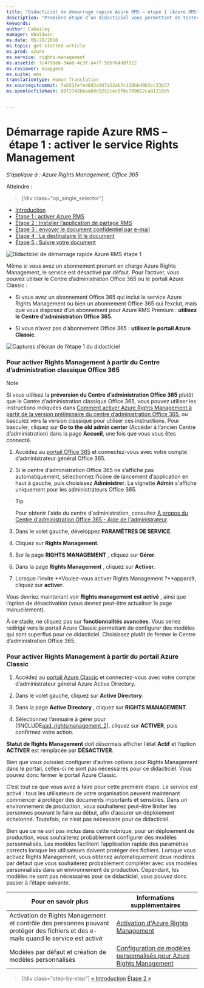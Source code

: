 ```yaml
---
title: "Didacticiel de démarrage rapide Azure RMS – étape 1 |Azure RMS"
description: "Première étape d’un didacticiel vous permettant de tester rapidement Microsoft Azure Rights Management au sein de votre organisation en seulement 5 étapes qui devraient vous prendre moins de 15 minutes."
keywords: 
author: Cabailey
manager: mbaldwin
ms.date: 06/29/2016
ms.topic: get-started-article
ms.prod: azure
ms.service: rights-management
ms.assetid: 7c4798e6-34a0-4c3f-a47f-505764ddf322
ms.reviewer: esaggese
ms.suite: ems
translationtype: Human Translation
ms.sourcegitcommit: fab51fefed8d3a347a52ab7c118bb40b3cc23b37
ms.openlocfilehash: 80f2742bbaab9d3252cec6f6c709012ca81218d5


---
```




# Démarrage rapide Azure RMS – étape 1 : activer le service Rights Management

*S’applique à : Azure Rights Management, Office 365*


Atteindre : 
> [!div class="op_single_selector"]
- [Introduction](quick-start-tutorial.md)
- [Étape 1 : activer Azure RMS](tutorial-step1.md)
- [Étape 2 : Installer l’application de partage RMS](tutorial-step2.md)
- [Étape 3 : envoyer le document confidentiel par e-mail](tutorial-step3.md)
- [Étape 4 : Le destinataire lit le document](tutorial-step4.md)
- [Étape 5 : Suivre votre document](tutorial-step5.md)


![Didacticiel de démarrage rapide Azure RMS étape 1](../media/AzRMS_QuickStartSteps1.PNG)

Même si vous avez un abonnement prenant en charge Azure Rights Management, le service est désactivé par défaut. Pour l’activer, vous pouvez utiliser le Centre d’administration Office 365 ou le portail Azure Classic :

-   Si vous avez un abonnement Office 365 qui inclut le service Azure Rights Management ou bien un abonnement Office 365 qui l’exclut, mais que vous disposez d’un abonnement pour Azure RMS Premium : **utilisez le Centre d’administration Office 365**.

-   Si vous n’avez pas d’abonnement Office 365 : **utilisez le portail Azure Classic**.

![Captures d’écran de l’étape 1 du didacticiel](../media/AzRMS_Tutorial_1_Screenshots.png)

### Pour activer Rights Management à partir du Centre d’administration classique Office 365

> [!NOTE]
> Si vous utilisez la **préversion du Centre d’administration Office 365** plutôt que le Centre d’administration classique Office 365, vous pouvez utiliser les instructions indiquées dans [Comment activer Azure Rights Management à partir de la version préliminaire du centre d’administration Office 365](../deploy-use/activate-office365-preview.md), ou basculez vers la version classique pour utiliser ces instructions. Pour basculer, cliquez sur **Go to the old admin center** (Accéder à l’ancien Centre d’administration) dans la page **Accueil**, une fois que vous vous êtes connecté.

1.  Accédez au [portail Office 365](https://portal.office.com/) et connectez-vous avec votre compte d’administrateur général Office 365.

2.  Si le centre d’administration Office 365 ne s’affiche pas automatiquement, sélectionnez l’icône de lancement d’application en haut à gauche, puis choisissez **Administrer**. La vignette **Admin** s'affiche uniquement pour les administrateurs Office 365.

    > [!TIP]
    > Pour obtenir l'aide du centre d'administration, consultez [À propos du Centre d'administration Office 365 - Aide de l'administrateur](https://support.office.com/article/About-the-Office-365-admin-center-Admin-Help-58537702-d421-4d02-8141-e128e3703547).

3.  Dans le volet gauche, développez **PARAMÈTRES DE SERVICE**.

4.  Cliquez sur **Rights Management**.

5.  Sur la page **RIGHTS MANAGEMENT** , cliquez sur **Gérer**.

6.  Dans la page **Rights Management** , cliquez sur **Activer**.

7.  Lorsque l’invite **Voulez-vous activer Rights Management ?**apparaît, cliquez sur **activer**.

Vous devriez maintenant voir **Rights management est activé** , ainsi que l’option de désactivation (vous devrez peut-être actualiser la page manuellement).

À ce stade, ne cliquez pas sur **fonctionnalités avancées**. Vous seriez redirigé vers le portail Azure Classic permettant de configurer des modèles qui sont superflus pour ce didacticiel. Choisissez plutôt de fermer le Centre d’administration Office 365.

### Pour activer Rights Management à partir du portail Azure Classic

1.  Accédez au [portail Azure Classic](http://go.microsoft.com/fwlink/p/?LinkID=275081) et connectez-vous avec votre compte d’administrateur général Azure Active Directory.

2.  Dans le volet gauche, cliquez sur **Active Directory**.

3.  Dans la page **Active Directory** , cliquez sur **RIGHTS MANAGEMENT**.

4.  Sélectionnez l’annuaire à gérer pour [!INCLUDE[aad_rightsmanagement_2](../includes/aad_rightsmanagement_2_md.md)], cliquez sur **ACTIVER**, puis confirmez votre action.

**Statut de Rights Management** doit désormais afficher l’état **Actif** et l’option **ACTIVER** est remplacée par **DÉSACTIVER**.

Bien que vous puissiez configurer d’autres options pour Rights Management dans le portail, celles-ci ne sont pas nécessaires pour ce didacticiel. Vous pouvez donc fermer le portail Azure Classic.

C’est tout ce que vous avez à faire pour cette première étape. Le service est activé : tous les utilisateurs de votre organisation peuvent maintenant commencer à protéger des documents importants et sensibles. Dans un environnement de production, vous souhaiterez peut-être limiter les personnes pouvant le faire au début, afin d’assurer un déploiement échelonné. Toutefois, ce n’est pas nécessaire pour ce didacticiel.

Bien que ce ne soit pas inclus dans cette rubrique, pour un déploiement de production, vous souhaiterez probablement configurer des modèles personnalisés. Les modèles facilitent l’application rapide des paramètres corrects lorsque les utilisateurs doivent protéger des fichiers. Lorsque vous activez Rights Management, vous obtenez automatiquement deux modèles par défaut que vous souhaiterez probablement compléter avec vos modèles personnalisés dans un environnement de production. Cependant, les modèles ne sont pas nécessaires pour ce didacticiel, vous pouvez donc passer à l’étape suivante.

|Pour en savoir plus|Informations supplémentaires|
|--------------------------------|--------------------------|
|Activation de Rights Management et contrôle des personnes pouvant protéger des fichiers et des e-mails quand le service est activé|[Activation d'Azure Rights Management](../deploy-use/activate-service.md)|
|Modèles par défaut et création de modèles personnalisés|[Configuration de modèles personnalisés pour Azure Rights Management](../deploy-use/configure-custom-templates.md)|


>[!div class="step-by-step"]
[« Introduction](quick-start-tutorial.md)
[Étape 2 »](tutorial-step2.md)


<!--HONumber=Jun16_HO5-->


